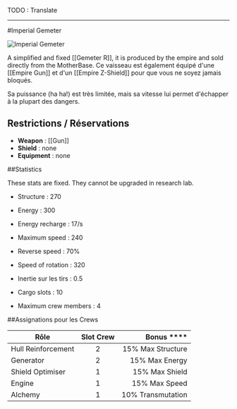 TODO : Translate




***



#Imperial Gemeter

![Imperial Gemeter](https://wiki.gangsofspace.com/fr/uploads/imperial-gemeter.jpg)

A simplified and fixed [[Gemeter R]], it is produced by the empire and sold directly from the MotherBase.
Ce vaisseau est également équipé d'une [[Empire Gun]] et d'un [[Empire Z-Shield]] pour que vous ne soyez jamais bloqués.

Sa puissance (ha ha!) est très limitée, mais sa vitesse lui permet d'échapper à la plupart des dangers.

## Restrictions / Réservations

* **Weapon** : [[Gun]]
* **Shield** : none
* **Equipment** : none

##Statistics

These stats are fixed. They cannot be upgraded in research lab.

 - Structure : 270
 - Energy : 300
 - Energy recharge : 17/s

 - Maximum speed : 240
 - Reverse speed : 70%
 - Speed of rotation : 320
 - Inertie sur les tirs : 0.5

 - Cargo slots : 10
 - Maximum crew members : 4

##Assignations pour les Crews

| Rôle | Slot Crew | Bonus **** | 
| ---------------- |:--------:| -------:|
| Hull Reinforcement | 2 | 15% Max Structure |
| Generator | 2 | 15% Max Energy |
| Shield Optimiser | 1 | 15% Max Shield |
| Engine | 1 | 15% Max Speed |
| Alchemy | 1 | 10% Transmutation |